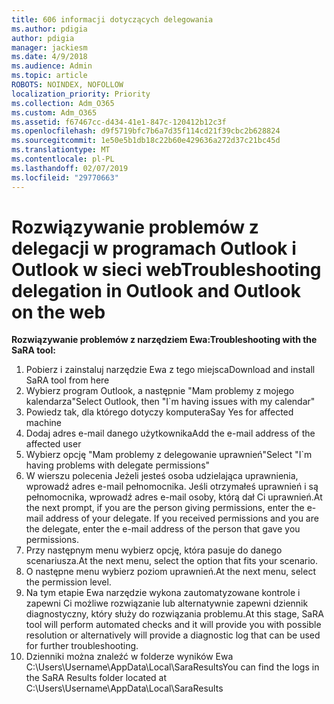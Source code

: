 ```yaml
---
title: 606 informacji dotyczących delegowania
ms.author: pdigia
author: pdigia
manager: jackiesm
ms.date: 4/9/2018
ms.audience: Admin
ms.topic: article
ROBOTS: NOINDEX, NOFOLLOW
localization_priority: Priority
ms.collection: Adm_O365
ms.custom: Adm_O365
ms.assetid: f67467cc-d434-41e1-847c-120412b12c3f
ms.openlocfilehash: d9f5719bfc7b6a7d35f114cd21f39cbc2b628824
ms.sourcegitcommit: 1e50e5b1db18c22b60e429636a272d37c21bc45d
ms.translationtype: MT
ms.contentlocale: pl-PL
ms.lasthandoff: 02/07/2019
ms.locfileid: "29770663"
---
```

# <a name="troubleshooting-delegation-in-outlook-and-outlook-on-the-web"></a><span data-ttu-id="0d52c-102">Rozwiązywanie problemów z delegacji w programach Outlook i Outlook w sieci web</span><span class="sxs-lookup"><span data-stu-id="0d52c-102">Troubleshooting delegation in Outlook and Outlook on the web</span></span>

<span data-ttu-id="0d52c-103">**Rozwiązywanie problemów z narzędziem Ewa:**</span><span class="sxs-lookup"><span data-stu-id="0d52c-103">**Troubleshooting with the SaRA tool:**</span></span>

1. <span data-ttu-id="0d52c-104">Pobierz i zainstaluj narzędzie Ewa z tego miejsca</span><span class="sxs-lookup"><span data-stu-id="0d52c-104">Download and install SaRA tool from here</span></span>
1. <span data-ttu-id="0d52c-105">Wybierz program Outlook, a następnie "Mam problemy z mojego kalendarza"</span><span class="sxs-lookup"><span data-stu-id="0d52c-105">Select Outlook, then "I\`m having issues with my calendar"</span></span>
1. <span data-ttu-id="0d52c-106">Powiedz tak, dla którego dotyczy komputera</span><span class="sxs-lookup"><span data-stu-id="0d52c-106">Say Yes for affected machine</span></span>
1. <span data-ttu-id="0d52c-107">Dodaj adres e-mail danego użytkownika</span><span class="sxs-lookup"><span data-stu-id="0d52c-107">Add the e-mail address of the affected user</span></span>
1. <span data-ttu-id="0d52c-108">Wybierz opcję "Mam problemy z delegowanie uprawnień"</span><span class="sxs-lookup"><span data-stu-id="0d52c-108">Select "I\`m having problems with delegate permissions"</span></span>
1. <span data-ttu-id="0d52c-p101">W wierszu polecenia Jeżeli jesteś osoba udzielająca uprawnienia, wprowadź adres e-mail pełnomocnika. Jeśli otrzymałeś uprawnień i są pełnomocnika, wprowadź adres e-mail osoby, którą dał Ci uprawnień.</span><span class="sxs-lookup"><span data-stu-id="0d52c-p101">At the next prompt, if you are the person giving permissions, enter the e-mail address of your delegate. If you received permissions and you are the delegate, enter the e-mail address of the person that gave you permissions.</span></span>
1. <span data-ttu-id="0d52c-111">Przy następnym menu wybierz opcję, która pasuje do danego scenariusza.</span><span class="sxs-lookup"><span data-stu-id="0d52c-111">At the next menu, select the option that fits your scenario.</span></span> 
1. <span data-ttu-id="0d52c-112">O następne menu wybierz poziom uprawnień.</span><span class="sxs-lookup"><span data-stu-id="0d52c-112">At the next menu, select the permission level.</span></span>
1. <span data-ttu-id="0d52c-113">Na tym etapie Ewa narzędzie wykona zautomatyzowane kontrole i zapewni Ci możliwe rozwiązanie lub alternatywnie zapewni dziennik diagnostyczny, który służy do rozwiązania problemu.</span><span class="sxs-lookup"><span data-stu-id="0d52c-113">At this stage, SaRA tool will perform automated checks and it will provide you with possible resolution or alternatively will provide a diagnostic log that can be used for further troubleshooting.</span></span>
1. <span data-ttu-id="0d52c-114">Dzienniki można znaleźć w folderze wyników Ewa C:\Users\Username\AppData\Local\SaraResults</span><span class="sxs-lookup"><span data-stu-id="0d52c-114">You can find the logs in the SaRA Results folder located at C:\Users\Username\AppData\Local\SaraResults</span></span>